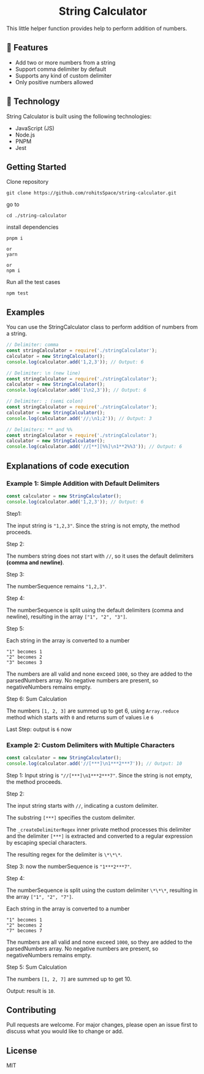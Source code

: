 <h1 align="center">String Calculator</h1>
This little helper function provides help to perform addition of numbers.

## 🎁 Features

- Add two or more numbers from a string
- Support comma delimiter by default
- Supports any kind of custom delimiter
- Only positive numbers allowed

## 🧰 Technology

String Calculator is built using the following technologies:

- JavaScript (JS)
- Node.js
- PNPM
- Jest

## Getting Started

Clone repository

```
git clone https://github.com/rohitsSpace/string-calculator.git
```

go to

```
cd ./string-calculator
```

install dependencies

```
pnpm i

or
yarn

or
npm i

```

Run all the test cases

```
npm test
```

## Examples

You can use the StringCalculator class to perform addition of numbers from a string.

```javascript
// Delimiter: comma
const stringCalculator = require('./stringCalculator');
calculator = new StringCalculator();
console.log(calculator.add('1,2,3')); // Output: 6
```

```javascript
// Delimiter: \n (new line)
const stringCalculator = require('./stringCalculator');
calculator = new StringCalculator();
console.log(calculator.add('1\n2,3')); // Output: 6
```

```javascript
// Delimiter: ; (semi colon)
const stringCalculator = require('./stringCalculator');
calculator = new StringCalculator();
console.log(calculator.add('//;\n1;2')); // Output: 3
```

```javascript
// Delimiters: ** and %%
const stringCalculator = require('./stringCalculator');
calculator = new StringCalculator();
console.log(calculator.add('//[**][%%]\n1**2%%3')); // Output: 6
```

## Explanations of code execution

### Example 1: Simple Addition with Default Delimiters

```js
const calculator = new StringCalculator();
console.log(calculator.add('1,2,3')); // Output: 6
```

Step1:

The input string is `"1,2,3"`.
Since the string is not empty, the method proceeds.

Step 2:

The numbers string does not start with `//`, so it uses the default delimiters **(comma and newline)**.

Step 3:

The numberSequence remains `"1,2,3"`.

Step 4:

The numberSequence is split using the default delimiters (comma and newline), resulting in the array `["1", "2", "3"]`.

Step 5:

Each string in the array is converted to a number

```
"1" becomes 1
"2" becomes 2
"3" becomes 3
```

The numbers are all valid and none exceed `1000`, so they are added to the parsedNumbers array.
No negative numbers are present, so negativeNumbers remains empty.

Step 6: Sum Calculation

The numbers `[1, 2, 3]` are summed up to get 6, using `Array.reduce` method which starts with `0` and returns sum of values i.e `6`

Last Step: output is `6` now

### Example 2: Custom Delimiters with Multiple Characters

```js
const calculator = new StringCalculator();
console.log(calculator.add('//[***]\n1***2***7')); // Output: 10
```

Step 1:
Input string is `"//[***]\n1***2***7"`. Since the string is not empty, the method proceeds.

Step 2:

The input string starts with `//`, indicating a custom delimiter.

The substring `[***]` specifies the custom delimiter.

The `_createDelimiterRegex` inner private method processes this delimiter and the delimiter `[***]` is extracted and converted to a regular expression by escaping special characters.

The resulting regex for the delimiter is `\*\*\*`.

Step 3: now the numberSequence is `"1***2***7"`.

Step 4:

The numberSequence is split using the custom delimiter `\*\*\*`, resulting in the array `["1", "2", "7"]`.

Each string in the array is converted to a number

```
"1" becomes 1
"2" becomes 2
"7" becomes 7
```

The numbers are all valid and none exceed `1000`, so they are added to the parsedNumbers array.
No negative numbers are present, so negativeNumbers remains empty.

Step 5: Sum Calculation

The numbers `[1, 2, 7]` are summed up to get 10.

Output: result is `10`.

## Contributing

Pull requests are welcome. For major changes, please open an issue first to discuss what you would like to change or add.

## License

MIT
